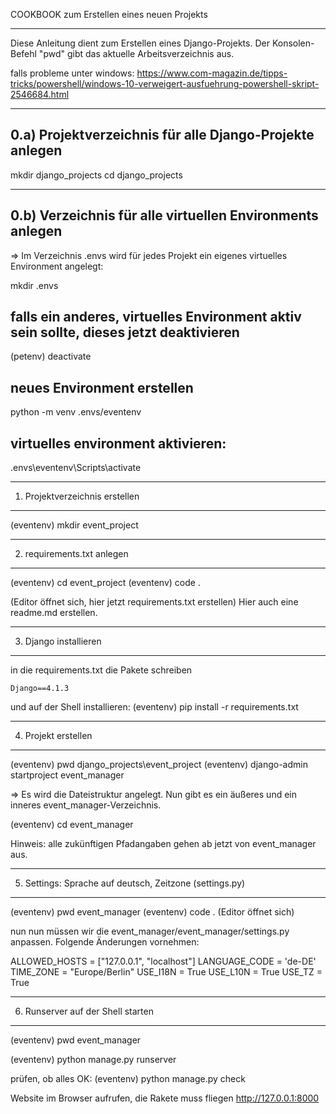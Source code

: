 COOKBOOK zum Erstellen eines neuen Projekts
***********************************************

Diese Anleitung dient zum Erstellen eines Django-Projekts.
Der Konsolen-Befehl "pwd" gibt das aktuelle Arbeitsverzeichnis aus.


falls probleme unter windows:
https://www.com-magazin.de/tipps-tricks/powershell/windows-10-verweigert-ausfuehrung-powershell-skript-2546684.html

----------------------------------------------------------
0.a)  Projektverzeichnis für alle Django-Projekte anlegen
----------------------------------------------------------
mkdir django_projects
cd django_projects


------------------------------------------------------------------
0.b) Verzeichnis für alle virtuellen Environments anlegen
------------------------------------------------------------------
=> Im Verzeichnis .envs wird für jedes Projekt ein eigenes
virtuelles Environment angelegt:

mkdir .envs

falls ein anderes, virtuelles Environment
aktiv sein sollte, dieses jetzt
deaktivieren
---------------------------------
(petenv) deactivate


neues Environment erstellen
---------------------------------
python -m venv .envs/eventenv


virtuelles environment aktivieren:
---------------------------------
.envs\eventenv\Scripts\activate


---------------------------------
1. Projektverzeichnis erstellen
---------------------------------
(eventenv) mkdir event_project

---------------------------------
2. requirements.txt anlegen
---------------------------------
(eventenv) cd  event_project
(eventenv) code .

(Editor öffnet sich, hier jetzt requirements.txt erstellen)
Hier auch eine readme.md erstellen.

---------------------------------
3. Django installieren
---------------------------------
in die requirements.txt die Pakete schreiben

    Django==4.1.3

und auf der Shell installieren:
(eventenv) pip install -r requirements.txt


---------------------------------
4. Projekt erstellen
---------------------------------
(eventenv) pwd
django_projects\event_project
(eventenv) django-admin startproject event_manager

=> Es wird die Dateistruktur angelegt. Nun gibt es ein äußeres
und ein inneres event_manager-Verzeichnis.

(eventenv) cd event_manager

Hinweis: alle zukünftigen Pfadangaben gehen ab jetzt von
event_manager aus.


---------------------------------
5. Settings: Sprache auf deutsch,
Zeitzone (settings.py)
---------------------------------
(eventenv) pwd
event_manager
(eventenv) code .
(Editor öffnet sich)

nun nun müssen wir die
event_manager/event_manager/settings.py
anpassen. Folgende Änderungen vornehmen:

ALLOWED_HOSTS = ["127.0.0.1", "localhost"]
LANGUAGE_CODE = 'de-DE'
TIME_ZONE = "Europe/Berlin"
USE_I18N = True
USE_L10N = True
USE_TZ = True

---------------------------------
6. Runserver auf der Shell starten
---------------------------------
(eventenv) pwd
event_manager

(eventenv) python manage.py runserver

prüfen, ob alles OK:
(eventenv) python manage.py check

Website im Browser aufrufen, die Rakete muss fliegen
http://127.0.0.1:8000